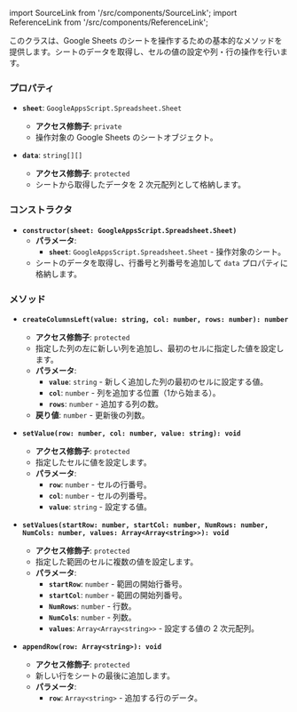 import SourceLink from '/src/components/SourceLink';
import ReferenceLink from '/src/components/ReferenceLink';

<SourceLink href="/docs/attendance-management-system/source/class/Sheet"/>
<ReferenceLink href="/docs/attendance-management-system/reference/class/Sheet"/>

このクラスは、Google Sheets のシートを操作するための基本的なメソッドを提供します。シートのデータを取得し、セルの値の設定や列・行の操作を行います。

### プロパティ

- **`sheet`**: `GoogleAppsScript.Spreadsheet.Sheet`
  - **アクセス修飾子**: `private`
  - 操作対象の Google Sheets のシートオブジェクト。

- **`data`**: `string[][]`
  - **アクセス修飾子**: `protected`
  - シートから取得したデータを 2 次元配列として格納します。

### コンストラクタ

- **`constructor(sheet: GoogleAppsScript.Spreadsheet.Sheet)`**
  - **パラメータ**:
    - **`sheet`**: `GoogleAppsScript.Spreadsheet.Sheet` - 操作対象のシート。
  - シートのデータを取得し、行番号と列番号を追加して `data` プロパティに格納します。

### メソッド

- **`createColumnsLeft(value: string, col: number, rows: number): number`**
  - **アクセス修飾子**: `protected`
  - 指定した列の左に新しい列を追加し、最初のセルに指定した値を設定します。
  - **パラメータ**:
    - **`value`**: `string` - 新しく追加した列の最初のセルに設定する値。
    - **`col`**: `number` - 列を追加する位置（1から始まる）。
    - **`rows`**: `number` - 追加する列の数。
  - **戻り値**: `number` - 更新後の列数。

- **`setValue(row: number, col: number, value: string): void`**
  - **アクセス修飾子**: `protected`
  - 指定したセルに値を設定します。
  - **パラメータ**:
    - **`row`**: `number` - セルの行番号。
    - **`col`**: `number` - セルの列番号。
    - **`value`**: `string` - 設定する値。

- **`setValues(startRow: number, startCol: number, NumRows: number, NumCols: number, values: Array<Array<string>>): void`**
  - **アクセス修飾子**: `protected`
  - 指定した範囲のセルに複数の値を設定します。
  - **パラメータ**:
    - **`startRow`**: `number` - 範囲の開始行番号。
    - **`startCol`**: `number` - 範囲の開始列番号。
    - **`NumRows`**: `number` - 行数。
    - **`NumCols`**: `number` - 列数。
    - **`values`**: `Array<Array<string>>` - 設定する値の 2 次元配列。

- **`appendRow(row: Array<string>): void`**
  - **アクセス修飾子**: `protected`
  - 新しい行をシートの最後に追加します。
  - **パラメータ**:
    - **`row`**: `Array<string>` - 追加する行のデータ。